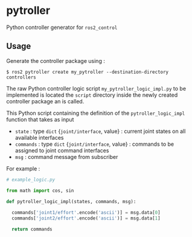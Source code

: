 # pytroller
Python controller generator for `ros2_control`

## Usage

Generate the controller package using :
```shell
$ ros2 pytroller create my_pytroller --destination-directory controllers
```

The raw Python controller logic script `my_pytroller_logic_impl.py` to be implemented is located the `script` directory inside the newly created controller package an is called.

This Python script containing the definition of the `pytroller_logic_impl` function that takes as input 
- `state` : type `dict` {`joint/interface`, value} : current joint states on all available interfaces
- `commands` : type `dict` {`joint/interface`, value} : commands to be assigned to joint command interfaces
- `msg` : command message from subscriber    

For example :

```python
# example_logic.py

from math import cos, sin

def pytroller_logic_impl(states, commands, msg):
  
  commands['joint1/effort'.encode('ascii')] = msg.data[0]
  commands['joint2/effort'.encode('ascii')] = msg.data[1]

  return commands
```


